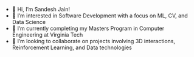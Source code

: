 - 👋 Hi, I’m Sandesh Jain!
- 👀 I’m interested in Software Development with a focus on ML, CV, and Data Science 
- 🌱 I’m currently completing my Masters Program in Computer Engineering at Virginia Tech
- 💞️ I’m looking to collaborate on projects involving 3D interactions, Reinforcement Learning, and Data technologies

<!---
sandeshrjain/sandeshrjain is a ✨ special ✨ repository because its `README.md` (this file) appears on your GitHub profile.
You can click the Preview link to take a look at your changes.
--->
